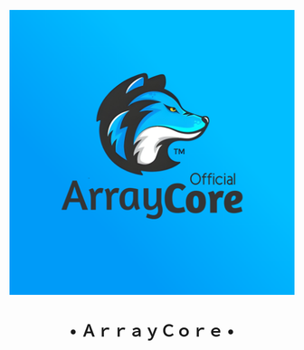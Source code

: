 <p align="center">
  <img src="./ArrayCore.png" alt="ArrayCore Logo">
</p>
<h1 align="center">
  <b>• ＡｒｒａｙＣｏｒｅ •</b>
</h1>

